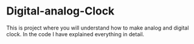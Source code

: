 # Digital-analog-Clock
 This is project where you will understand how to make analog and digital clock. In the code I have explained everything in detail.
